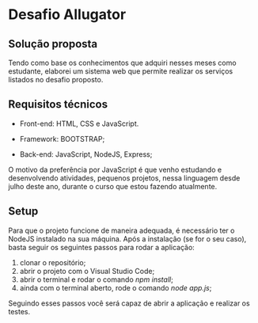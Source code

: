 # Desafio Allugator

## Solução proposta

Tendo como base os conhecimentos que adquiri nesses meses como estudante, elaborei um sistema web que permite realizar os serviços listados no desafio proposto.

## Requisitos técnicos

- Front-end: HTML, CSS e JavaScript.

- Framework: BOOTSTRAP;

- Back-end: JavaScript, NodeJS, Express;

O motivo da preferência por JavaScript é que venho estudando e desenvolvendo atividades, pequenos projetos, nessa linguagem desde julho deste ano, durante o curso
que estou fazendo atualmente. 

## Setup 

Para que o projeto funcione de maneira adequada, é necessário ter o NodeJS instalado na sua máquina. Após a instalação (se for o seu caso), basta seguir os seguintes passos para rodar a aplicação:

1. clonar o repositório;
2. abrir o projeto com o Visual Studio Code;
3. abrir o terminal e rodar o comando *npm install*;
4. ainda com o terminal aberto, rode o comando *node app.js*;

Seguindo esses passos você será capaz de abrir a aplicação e realizar os testes.  
